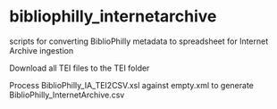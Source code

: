 # bibliophilly_internetarchive
scripts for converting BiblioPhilly metadata to spreadsheet for Internet Archive ingestion

Download all TEI files to the TEI folder

Process BiblioPhilly_IA_TEI2CSV.xsl against empty.xml to generate BiblioPhilly_InternetArchive.csv
